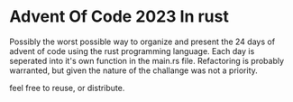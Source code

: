 # Advent Of Code 2023 In rust

Possibly the worst possible way to organize and present the 24 days of advent of code 
using the rust programming language. Each day is seperated into it's own function in the main.rs
file. Refactoring is probably warranted, but given the nature of the challange was not a priority. 

feel free to reuse, or distribute. 